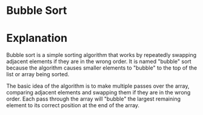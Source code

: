 # Bubble Sort

# Explanation

Bubble sort is a simple sorting algorithm that works by repeatedly swapping
adjacent elements if they are in the wrong order. It is named "bubble" sort
because the algorithm causes smaller elements to "bubble" to the top of the
list or array being sorted.

The basic idea of the algorithm is to make multiple passes over the array,
comparing adjacent elements and swapping them if they are in the wrong order.
Each pass through the array will "bubble" the largest remaining element to its
correct position at the end of the array.
